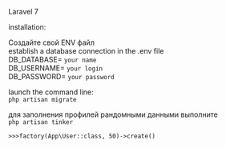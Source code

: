 Laravel 7  
  
installation:  
  
Создайте свой ENV файл  
establish a database connection in the .env file  
DB_DATABASE= `your name`  
DB_USERNAME= `your login`  
DB_PASSWORD= `your password`  
  
launch the command line:  
`php artisan migrate`  
   
для заполнения профилей рандомными данными выполните  
`php artisan tinker`    
  
`>>>factory(App\User::class, 50)->create()`  

